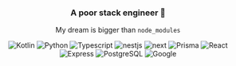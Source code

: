 <div align="center">
  
  ### A poor stack engineer 🥝
  
  My dream is bigger than `node_modules`
  
<img alt="Kotlin" src="https://img.shields.io/badge/Kotlin-B125EA?style=for-the-badge&logo=kotlin&logoColor=white"/>
<img alt="Python" src="https://img.shields.io/badge/Python-FFD43B?style=for-the-badge&logo=python&logoColor=blue"/>
<img alt="Typescript" src="https://img.shields.io/badge/TypeScript-007ACC?style=for-the-badge&logo=typescript&logoColor=white"/>
<img alt="nestjs" src="https://img.shields.io/badge/nestjs-E0234E?style=for-the-badge&logo=nestjs&logoColor=white"/>
<img alt="next" src="https://img.shields.io/badge/next%20js-000000?style=for-the-badge&logo=nextdotjs&logoColor=white"/>
<img alt="Prisma" src="https://img.shields.io/badge/Prisma-3982CE?style=for-the-badge&logo=Prisma&logoColor=white"/>
<img alt="React" src="https://img.shields.io/badge/React-20232A?style=for-the-badge&logo=react&logoColor=61DAFB"/>
<img alt="Express" src="https://img.shields.io/badge/Express%20js-000000?style=for-the-badge&logo=express&logoColor=white"/>
<img alt="PostgreSQL" src="https://img.shields.io/badge/PostgreSQL-316192?style=for-the-badge&logo=postgresql&logoColor=white"/>
<img alt="Google" src="https://img.shields.io/badge/Google_Cloud-4285F4?style=for-the-badge&logo=google-cloud&logoColor=white"/>
 
</div>
